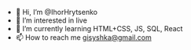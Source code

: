 - 👋 Hi, I’m @IhorHrytsenko
- 👀 I’m interested in live
- 🌱 I’m currently learning HTML+CSS, JS, SQL, React
- 📫 How to reach me gisyshka@gmail.com

<!---
IhorHrytsenko/IhorHrytsenko is a ✨ special ✨ repository because its `README.md` (this file) appears on your GitHub profile.
You can click the Preview link to take a look at your changes.
--->
